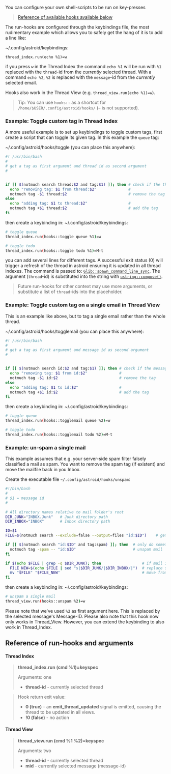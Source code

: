 You can configure your own shell-scripts to be run on key-presses

> [Reference of available hooks available below](#reference-of-run-hooks-and-arguments)

The run-hooks are configured through the keybindings file, the most rudimentary example which allows you to safely get the hang of it is to add a line like:

~/.config/astroid/keybindings:
```
thread_index.run(echo %1)=w
```

if you press `w` in the Thread Index the command `echo %1` will be run with `%1` replaced with the `thread`-id from the _currently_ selected thread. With a command `echo %2`, `%2` is replaced with the `message`-id from the _currently_ selected email.

Hooks also work in the Thread View (e.g. `thread_view.run(echo %1)=w`).

> Tip: You can use `hooks::` as a shortcut for `/home/$USER/.config/astroid/hooks/` (`~` is not supported).

### Example: Toggle custom tag in Thread Index 

A more useful example is to set up keybindings to toggle custom tags, first create a script that can toggle its given tag. In this example the `queue` tag:

~/.config/astroid/hooks/toggle (you can place this anywhere):
```sh
#! /usr/bin/bash
#
# get a tag as first argument and thread id as second argument
#


if [[ $(notmuch search thread:$2 and tag:$1) ]]; then # check if the thread matches the tag
  echo "removing tag: $1 from thread:$2"              # 
  notmuch tag -$1 thread:$2                           # remove the tag
else
  echo "adding tag: $1 to thread:$2"                  #
  notmuch tag +$1 thread:$2                           # add the tag
fi
``` 

then create a keybinding in:
~/.config/astroid/keybindings:
```sh
# toggle queue
thread_index.run(hooks::toggle queue %1)=w

# toggle todo
thread_index.run(hooks::toggle todo %1)=M-t
```

you can add several lines for different tags. A successful exit status (0) will trigger a refresh of the thread in astroid ensuring it is updated in all thread indexes. The command is passed to: [`Glib::spawn_command_line_sync`](https://developer.gnome.org/glibmm/stable/group__Spawn.html#ga75961831b4dd3979bb8ab508ee3b3de7). The argument (`thread`-id) is substituted into the string with [`ustring::compose()`](https://developer.gnome.org/glibmm/stable/classGlib_1_1ustring.html#a18e1242bc0ad8a961a28fb2198392258). 

> Future run-hooks for other context may use more arguments, or substitute a list of `thread`-ids into the placeholder.

### Example: Toggle custom tag on a single email in Thread View

This is an example like above, but to tag a single email rather than the whole thread.

~/.config/astroid/hooks/togglemail (you can place this anywhere):
```sh
#! /usr/bin/bash
#
# get a tag as first argument and message id as second argument
#


if [[ $(notmuch search id:$2 and tag:$1) ]]; then # check if the message matches the tag
  echo "removing tag: $1 from id:$2"              # 
  notmuch tag -$1 id:$2                           # remove the tag
else
  echo "adding tag: $1 to id:$2"                  #
  notmuch tag +$1 id:$2                           # add the tag
fi
``` 

then create a keybinding in:
~/.config/astroid/keybindings:
```sh
# toggle queue
thread_index.run(hooks::togglemail queue %2)=w

# toggle todo
thread_index.run(hooks::togglemail todo %2)=M-t
```

### Example: un-spam a single mail

This example assumes that e.g. your server-side spam filter falsely classified a mail as spam. You want to remove the spam tag (if existent) and move the mailfile back in you Inbox.

Create the executable file `~/.config/astroid/hooks/unspam`:
```sh
#!/bin/bash
#
# $1 = message id
#

# All directory names relative to mail folder's root
DIR_JUNK="INBOX.Junk"   # Junk directory path
DIR_INBOX="INBOX"       # Inbox directory path

ID=$1
FILE=$(notmuch search --exclude=false --output=files "id:$ID")    # get actual file path of MID

if [[ $(notmuch search "id:$ID" and tag:spam) ]]; then  # only do something if mail is spam
  notmuch tag -spam -- "id:$ID"                         # unspam mail
fi

if $(echo $FILE | grep -q $DIR_JUNK); then                  # if mail is in spam dir
  FILE_NEW=$(echo $FILE | sed "s|$DIR_JUNK/|$DIR_INBOX/|")  # replace spamdir with inbox dir
  mv "$FILE" "$FILE_NEW"                                    # move from spamdir to inbox
fi
```

then create a keybinding in:
~/.config/astroid/keybindings:
```sh
# unspam a single mail
thread_view.run(hooks::unspam %2)=w
```

Please note that we've used `%2` as first argument here. This is replaced by the selected message's Message-ID.
Please also note that this hook now only works in Thread_View. However, you can extend the keybinding to also work in Thread_Index.

## Reference of run-hooks and arguments

#### Thread Index

> **thread_index.run (cmd %1)=keyspec**
>
> Arguments: one
> - **thread-id** - currently selected thread

> Hook return exit value:
> - **0 (true)** - an **emit_thread_updated** signal is emitted, causing the thread to be updated in all views.
> - **!0 (false)** - no action

#### Thread View

> **thread_view.run (cmd %1 %2)=keyspec**
>
> Arguments: two
> - **thread-id** - currently selected thread
> - **mid** - currently selected message (message-id)
